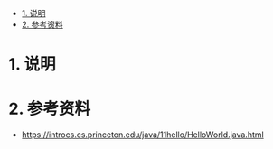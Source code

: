 
<!-- TOC -->

- [1. 说明](#1-说明)
- [2. 参考资料](#2-参考资料)

<!-- /TOC -->

<a id="markdown-1-说明" name="1-说明"></a>
# 1. 说明



<a id="markdown-2-参考资料" name="2-参考资料"></a>
# 2. 参考资料

* https://introcs.cs.princeton.edu/java/11hello/HelloWorld.java.html
